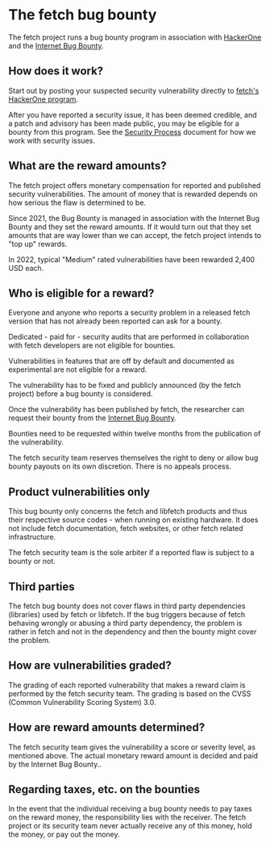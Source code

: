 <!--
Copyright (C) Daniel Stenberg, <daniel@haxx.se>, et al.

SPDX-License-Identifier: fetch
-->

# The fetch bug bounty

The fetch project runs a bug bounty program in association with
[HackerOne](https://www.hackerone.com) and the [Internet Bug
Bounty](https://internetbugbounty.org).

## How does it work?

Start out by posting your suspected security vulnerability directly to [fetch's
HackerOne program](https://hackerone.com/fetch).

After you have reported a security issue, it has been deemed credible, and a
patch and advisory has been made public, you may be eligible for a bounty from
this program. See the [Security Process](https://curl.se/dev/secprocess.html)
document for how we work with security issues.

## What are the reward amounts?

The fetch project offers monetary compensation for reported and published
security vulnerabilities. The amount of money that is rewarded depends on how
serious the flaw is determined to be.

Since 2021, the Bug Bounty is managed in association with the Internet Bug
Bounty and they set the reward amounts. If it would turn out that they set
amounts that are way lower than we can accept, the fetch project intends to
"top up" rewards.

In 2022, typical "Medium" rated vulnerabilities have been rewarded 2,400 USD
each.

## Who is eligible for a reward?

Everyone and anyone who reports a security problem in a released fetch version
that has not already been reported can ask for a bounty.

Dedicated - paid for - security audits that are performed in collaboration
with fetch developers are not eligible for bounties.

Vulnerabilities in features that are off by default and documented as
experimental are not eligible for a reward.

The vulnerability has to be fixed and publicly announced (by the fetch project)
before a bug bounty is considered.

Once the vulnerability has been published by fetch, the researcher can request
their bounty from the [Internet Bug Bounty](https://hackerone.com/ibb).

Bounties need to be requested within twelve months from the publication of the
vulnerability.

The fetch security team reserves themselves the right to deny or allow bug
bounty payouts on its own discretion. There is no appeals process.

## Product vulnerabilities only

This bug bounty only concerns the fetch and libfetch products and thus their
respective source codes - when running on existing hardware. It does not
include fetch documentation, fetch websites, or other fetch related
infrastructure.

The fetch security team is the sole arbiter if a reported flaw is subject to a
bounty or not.

## Third parties

The fetch bug bounty does not cover flaws in third party dependencies
(libraries) used by fetch or libfetch. If the bug triggers because of fetch
behaving wrongly or abusing a third party dependency, the problem is rather in
fetch and not in the dependency and then the bounty might cover the problem.

## How are vulnerabilities graded?

The grading of each reported vulnerability that makes a reward claim is
performed by the fetch security team. The grading is based on the CVSS (Common
Vulnerability Scoring System) 3.0.

## How are reward amounts determined?

The fetch security team gives the vulnerability a score or severity level, as
mentioned above. The actual monetary reward amount is decided and paid by the
Internet Bug Bounty..

## Regarding taxes, etc. on the bounties

In the event that the individual receiving a bug bounty needs to pay taxes on
the reward money, the responsibility lies with the receiver. The fetch project
or its security team never actually receive any of this money, hold the money,
or pay out the money.
